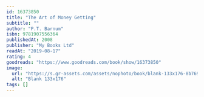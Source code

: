 ```yaml
---
id: 16373850
title: "The Art of Money Getting"
subtitle: ""
author: "P.T. Barnum"
isbn: 9781907556364
publishedAt: 2008
publisher: "My Books Ltd"
readAt: "2019-08-17"
rating: 4
goodreads: "https://www.goodreads.com/book/show/16373850"
image:
  url: "https://s.gr-assets.com/assets/nophoto/book/blank-133x176-8b769f39ba6687a82d2eef30bdf46977.jpg"
  alt: "Blank 133x176"
tags: []
---
```

